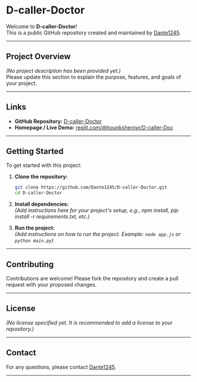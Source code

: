 # D-caller-Doctor

Welcome to **D-caller-Doctor**!  
This is a public GitHub repository created and maintained by [Dante1245](https://github.com/Dante1245).

---

## Project Overview

*(No project description has been provided yet.)*  
Please update this section to explain the purpose, features, and goals of your project.

---

## Links

- **GitHub Repository:** [D-caller-Doctor](https://github.com/Dante1245/D-caller-Doctor)
- **Homepage / Live Demo:** [replit.com/@hounkshernyr/D-caller-Doc](https://replit.com/@hounkshernyr/D-caller-Doc)

---

## Getting Started

To get started with this project:

1. **Clone the repository:**
   ```bash
   git clone https://github.com/Dante1245/D-caller-Doctor.git
   cd D-caller-Doctor
   ```
2. **Install dependencies:**  
   *(Add instructions here for your project's setup, e.g., npm install, pip install -r requirements.txt, etc.)*

3. **Run the project:**  
   *(Add instructions on how to run the project. Example: `node app.js` or `python main.py`)*

---

## Contributing

Contributions are welcome! Please fork the repository and create a pull request with your proposed changes.

---

## License

*(No license specified yet. It is recommended to add a license to your repository.)*

---

## Contact

For any questions, please contact [Dante1245](https://github.com/Dante1245).

---